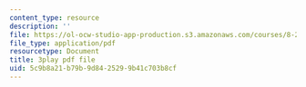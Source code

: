 ```yaml
---
content_type: resource
description: ''
file: https://ol-ocw-studio-app-production.s3.amazonaws.com/courses/8-20-introduction-to-special-relativity-january-iap-2021/5c9b8a21b79b9d8425299b41c703b8cf_UQFwsgznP-E.pdf
file_type: application/pdf
resourcetype: Document
title: 3play pdf file
uid: 5c9b8a21-b79b-9d84-2529-9b41c703b8cf
---
```

